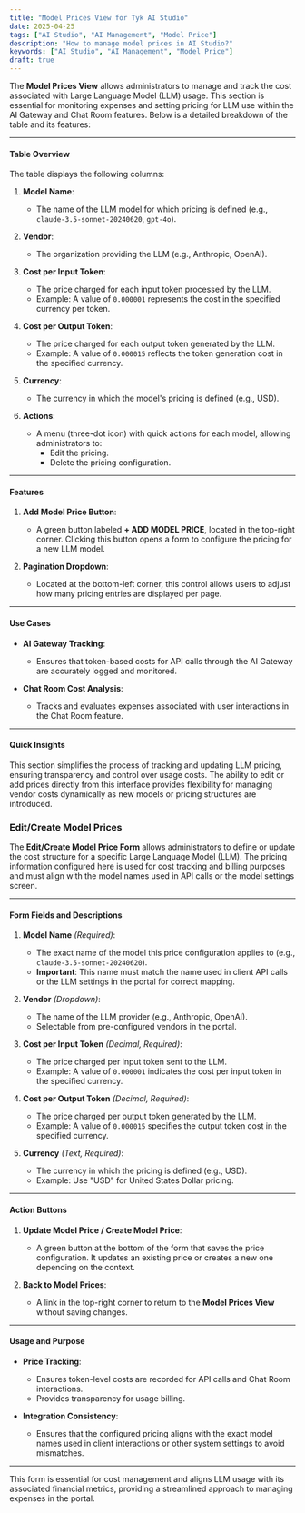 ```yaml
---
title: "Model Prices View for Tyk AI Studio"
date: 2025-04-25
tags: ["AI Studio", "AI Management", "Model Price"]
description: "How to manage model prices in AI Studio?"
keywords: ["AI Studio", "AI Management", "Model Price"]
draft: true
---
```


The **Model Prices View** allows administrators to manage and track the cost associated with Large Language Model (LLM) usage. This section is essential for monitoring expenses and setting pricing for LLM use within the AI Gateway and Chat Room features. Below is a detailed breakdown of the table and its features:

---

#### **Table Overview**
The table displays the following columns:

1. **Model Name**:
   - The name of the LLM model for which pricing is defined (e.g., `claude-3.5-sonnet-20240620`, `gpt-4o`).

2. **Vendor**:
   - The organization providing the LLM (e.g., Anthropic, OpenAI).

3. **Cost per Input Token**:
   - The price charged for each input token processed by the LLM.
   - Example: A value of `0.000001` represents the cost in the specified currency per token.

4. **Cost per Output Token**:
   - The price charged for each output token generated by the LLM.
   - Example: A value of `0.000015` reflects the token generation cost in the specified currency.

5. **Currency**:
   - The currency in which the model's pricing is defined (e.g., USD).

6. **Actions**:
   - A menu (three-dot icon) with quick actions for each model, allowing administrators to:
     - Edit the pricing.
     - Delete the pricing configuration.

---

#### **Features**

1. **Add Model Price Button**:
   - A green button labeled **+ ADD MODEL PRICE**, located in the top-right corner. Clicking this button opens a form to configure the pricing for a new LLM model.

2. **Pagination Dropdown**:
   - Located at the bottom-left corner, this control allows users to adjust how many pricing entries are displayed per page.

---

#### **Use Cases**
- **AI Gateway Tracking**:
   - Ensures that token-based costs for API calls through the AI Gateway are accurately logged and monitored.

- **Chat Room Cost Analysis**:
   - Tracks and evaluates expenses associated with user interactions in the Chat Room feature.

---

#### **Quick Insights**
This section simplifies the process of tracking and updating LLM pricing, ensuring transparency and control over usage costs. The ability to edit or add prices directly from this interface provides flexibility for managing vendor costs dynamically as new models or pricing structures are introduced.

### Edit/Create Model Prices

The **Edit/Create Model Price Form** allows administrators to define or update the cost structure for a specific Large Language Model (LLM). The pricing information configured here is used for cost tracking and billing purposes and must align with the model names used in API calls or the model settings screen.

---

#### **Form Fields and Descriptions**

1. **Model Name** *(Required)*:
   - The exact name of the model this price configuration applies to (e.g., `claude-3.5-sonnet-20240620`).
   - **Important**: This name must match the name used in client API calls or the LLM settings in the portal for correct mapping.

2. **Vendor** *(Dropdown)*:
   - The name of the LLM provider (e.g., Anthropic, OpenAI).
   - Selectable from pre-configured vendors in the portal.

3. **Cost per Input Token** *(Decimal, Required)*:
   - The price charged per input token sent to the LLM.
   - Example: A value of `0.000001` indicates the cost per input token in the specified currency.

4. **Cost per Output Token** *(Decimal, Required)*:
   - The price charged per output token generated by the LLM.
   - Example: A value of `0.000015` specifies the output token cost in the specified currency.

5. **Currency** *(Text, Required)*:
   - The currency in which the pricing is defined (e.g., USD).
   - Example: Use "USD" for United States Dollar pricing.

---

#### **Action Buttons**
1. **Update Model Price / Create Model Price**:
   - A green button at the bottom of the form that saves the price configuration. It updates an existing price or creates a new one depending on the context.

2. **Back to Model Prices**:
   - A link in the top-right corner to return to the **Model Prices View** without saving changes.

---

#### **Usage and Purpose**
- **Price Tracking**:
   - Ensures token-level costs are recorded for API calls and Chat Room interactions.
   - Provides transparency for usage billing.

- **Integration Consistency**:
   - Ensures that the configured pricing aligns with the exact model names used in client interactions or other system settings to avoid mismatches.

---

This form is essential for cost management and aligns LLM usage with its associated financial metrics, providing a streamlined approach to managing expenses in the portal.
